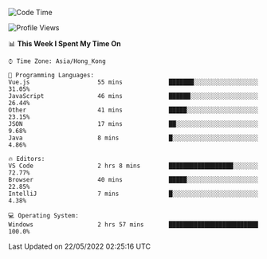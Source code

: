 <!--START_SECTION:waka-->
![Code Time](http://img.shields.io/badge/Code%20Time-13%20hrs%204%20mins-blue)

![Profile Views](http://img.shields.io/badge/Profile%20Views-626-blue)

📊 **This Week I Spent My Time On** 

```text
⌚︎ Time Zone: Asia/Hong_Kong

💬 Programming Languages: 
Vue.js                   55 mins             ███████░░░░░░░░░░░░░░░░░░   31.05% 
JavaScript               46 mins             ██████░░░░░░░░░░░░░░░░░░░   26.44% 
Other                    41 mins             █████░░░░░░░░░░░░░░░░░░░░   23.15% 
JSON                     17 mins             ██░░░░░░░░░░░░░░░░░░░░░░░   9.68% 
Java                     8 mins              █░░░░░░░░░░░░░░░░░░░░░░░░   4.86%

🔥 Editors: 
VS Code                  2 hrs 8 mins        ██████████████████░░░░░░░   72.77% 
Browser                  40 mins             █████░░░░░░░░░░░░░░░░░░░░   22.85% 
IntelliJ                 7 mins              █░░░░░░░░░░░░░░░░░░░░░░░░   4.38%

💻 Operating System: 
Windows                  2 hrs 57 mins       █████████████████████████   100.0%

```


 Last Updated on 22/05/2022 02:25:16 UTC
<!--END_SECTION:waka-->

